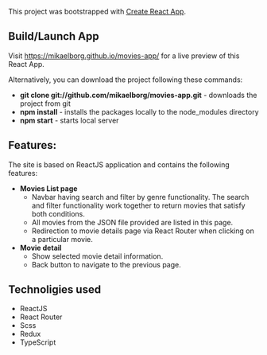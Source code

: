 This project was bootstrapped with [Create React App](https://github.com/facebook/create-react-app).

## Build/Launch App
Visit https://mikaelborg.github.io/movies-app/ for a live preview of this React App.

Alternatively, you can download the project following these commands:
- **git clone git://github.com/mikaelborg/movies-app.git** - downloads the project from git
- **npm install** - installs the packages locally to the node_modules directory
- **npm start** - starts local server

## Features:

The site is based on ReactJS application and contains the following features:

- **Movies List page**
  - Navbar having search and filter by genre functionality. The search and filter functionality work together to return movies that satisfy both conditions.
  - All movies from the JSON file provided are listed in this page.
  - Redirection to movie details page via React Router when clicking on a particular movie.
- **Movie detail**
  - Show selected movie detail information.
  - Back button to navigate to the previous page.

## Technoligies used
- ReactJS
- React Router
- Scss
- Redux
- TypeScript
